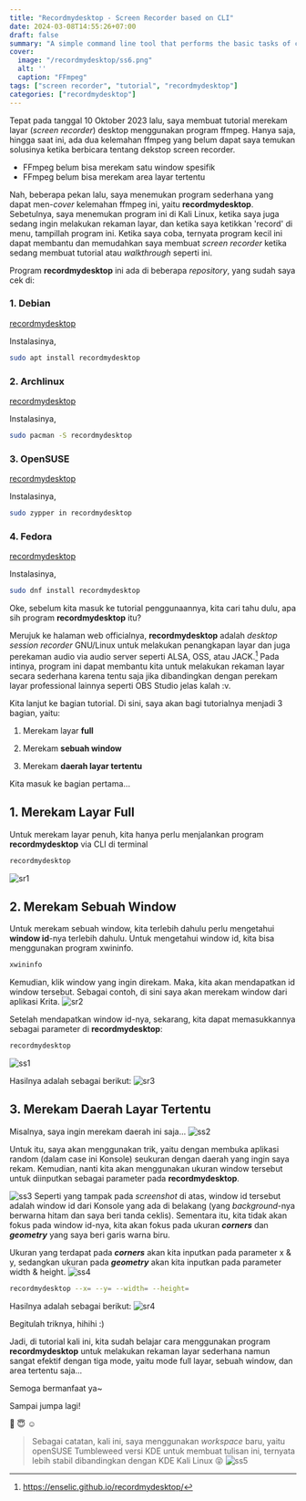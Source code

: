 ```yaml
---
title: "Recordmydesktop - Screen Recorder based on CLI"
date: 2024-03-08T14:55:26+07:00
draft: false
summary: "A simple command line tool that performs the basic tasks of capturing and encoding."
cover:
  image: "/recordmydesktop/ss6.png"
  alt: ''
  caption: "FFmpeg"
tags: ["screen recorder", "tutorial", "recordmydesktop"]
categories: ["recordmydesktop"]
---
```


Tepat pada tanggal 10 Oktober 2023 lalu, saya membuat tutorial merekam layar (*screen recorder*) desktop menggunakan program ffmpeg.
Hanya saja, hingga saat ini, ada dua kelemahan ffmpeg yang belum dapat saya temukan solusinya ketika berbicara tentang dekstop screen recorder.
- FFmpeg belum bisa merekam satu window spesifik
- FFmpeg belum bisa merekam area layar tertentu


Nah, beberapa pekan lalu, saya menemukan program sederhana yang dapat men-*cover* kelemahan ffmpeg ini, yaitu **recordmydesktop**. Sebetulnya, saya menemukan program ini di Kali Linux, ketika saya
juga sedang ingin melakukan rekaman layar, dan ketika saya ketikkan 'record' di menu, tampillah program ini. Ketika saya coba, ternyata program kecil ini dapat membantu dan memudahkan saya membuat
*screen recorder* ketika sedang membuat tutorial atau *walkthrough* seperti ini.

Program **recordmydesktop** ini ada di beberapa *repository*, yang sudah saya cek di:
### 1. Debian
[recordmydesktop](https://packages.debian.org/search?keywords=recordmydesktop&searchon=names&suite=stable&section=all)

Instalasinya,
```bash
sudo apt install recordmydesktop
```

### 2. Archlinux
[recordmydesktop](https://archlinux.org/packages/?sort=&q=recordmydesktop&maintainer=&flagged=)

Instalasinya,
```bash
sudo pacman -S recordmydesktop
```

### 3. OpenSUSE
[recordmydesktop](https://software.opensuse.org/package/recordmydesktop?search_term=recordmydesktop)

Instalasinya,
```bash
sudo zypper in recordmydesktop
```

### 4. Fedora
[recordmydesktop](https://packages.fedoraproject.org/pkgs/recordmydesktop/recordmydesktop/)

Instalasinya,
```bash
sudo dnf install recordmydesktop
```

Oke, sebelum kita masuk ke tutorial penggunaannya, kita cari tahu dulu, apa sih program **recordmydesktop** itu?

Merujuk ke halaman web officialnya, **recordmydesktop** adalah *desktop session recorder* GNU/Linux untuk melakukan penangkapan layar dan juga perekaman audio via audio server seperti
ALSA, OSS, atau JACK.[^1] Pada intinya, program ini dapat membantu kita untuk melakukan rekaman layar secara sederhana karena tentu saja jika dibandingkan dengan perekam layar professional lainnya 
seperti OBS Studio jelas kalah :v.

Kita lanjut ke bagian tutorial. Di sini, saya akan bagi tutorialnya menjadi 3 bagian, yaitu:
1. Merekam layar **full**

2. Merekam **sebuah window**

3. Merekam **daerah layar tertentu**

Kita masuk ke bagian pertama...

## 1. Merekam Layar Full
Untuk merekam layar penuh, kita hanya perlu menjalankan program **recordmydesktop** via CLI di terminal

```bash
recordmydesktop
```
![sr1](/recordmydesktop/full.gif)

## 2. Merekam Sebuah Window
Untuk merekam sebuah window, kita terlebih dahulu perlu mengetahui **window id**-nya terlebih dahulu. Untuk mengetahui window id, kita bisa menggunakan program xwininfo.

```bash
xwininfo
```

Kemudian, klik window yang ingin direkam. Maka, kita akan mendapatkan id window tersebut.
Sebagai contoh, di sini saya akan merekam window dari aplikasi Krita.
![sr2](/recordmydesktop/window.gif)

Setelah mendapatkan window id-nya, sekarang, kita dapat memasukkannya sebagai parameter di **recordmydesktop**:

```bash
recordmydesktop 
```
![ss1](/recordmydesktop/ss1.png)

Hasilnya adalah sebagai berikut:
![sr3](/recordmydesktop/window-krita.gif)

## 3. Merekam Daerah Layar Tertentu
Misalnya, saya ingin merekam daerah ini saja...
![ss2](/recordmydesktop/ss2.png)

Untuk itu, saya akan menggunakan trik, yaitu dengan membuka aplikasi random (dalam case ini Konsole) seukuran dengan daerah yang ingin saya rekam. 
Kemudian, nanti kita akan menggunakan ukuran window tersebut untuk diinputkan sebagai parameter pada **recordmydesktop**.

![ss3](/recordmydesktop/ss3.png)
Seperti yang tampak pada *screenshot* di atas, window id tersebut adalah window id dari Konsole yang ada di belakang (yang *background*-nya berwarna hitam dan saya beri tanda ceklis).
Sementara itu, kita tidak akan fokus pada window id-nya, kita akan fokus pada ukuran ***corners*** dan ***geometry*** yang saya beri garis warna biru.

Ukuran yang terdapat pada ***corners*** akan kita inputkan pada parameter x & y, sedangkan ukuran pada ***geometry*** akan kita inputkan pada parameter width & height.
![ss4](/recordmydesktop/ss4.png)

```bash
recordmydesktop --x= --y= --width= --height=
```

Hasilnya adalah sebagai berikut:
![sr4](/recordmydesktop/area.gif)

Begitulah triknya, hihihi :)

Jadi, di tutorial kali ini, kita sudah belajar cara menggunakan program **recordmydesktop** untuk melakukan rekaman layar sederhana namun sangat efektif dengan tiga mode, 
yaitu mode full layar, sebuah window, dan area tertentu saja...

Semoga bermanfaat ya~

Sampai jumpa lagi!

🤗 😇 ☺️


> Sebagai catatan, kali ini, saya menggunakan *workspace* baru, yaitu openSUSE Tumbleweed versi KDE untuk membuat tulisan ini, ternyata lebih stabil dibandingkan dengan KDE Kali Linux 😝
![ss5](/recordmydesktop/ss5.png)


[^1]: https://enselic.github.io/recordmydesktop/
